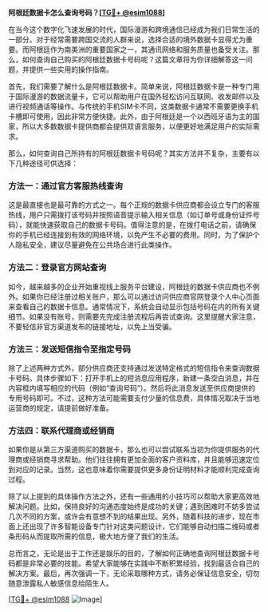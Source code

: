 **阿根廷数据卡怎么查询号码？[[TG💪+ @esim1088](https://t.me/s/esim1088)]**

在当今这个数字化飞速发展的时代，国际漫游和跨境通信已经成为我们日常生活的一部分。对于经常需要跨国交流的人群来说，选择合适的境外数据卡显得尤为重要。而阿根廷作为南美洲的重要国家之一，其通讯网络和服务质量也备受关注。那么，如何查询自己购买的阿根廷数据卡号码呢？这篇文章将为你详细解答这一问题，并提供一些实用的操作指南。

首先，我们需要了解什么是阿根廷数据卡。简单来说，阿根廷数据卡是一种专门用于国际漫游的数据流量卡，它可以帮助用户在国外轻松访问互联网、收发邮件以及进行视频通话等操作。与传统的手机SIM卡不同，这类数据卡通常不需要更换手机卡槽即可使用，因此非常方便快捷。此外，由于阿根廷是一个以西班牙语为主的国家，所以大多数数据卡提供商都会提供双语言服务，以便更好地满足用户的实际需求。

那么，如何查询自己所持有的阿根廷数据卡号码呢？其实方法并不复杂，主要有以下几种途径可供选择：

### 方法一：通过官方客服热线查询

这是最直接也是最可靠的方式之一。每个正规的数据卡供应商都会设立专门的客服热线，用户只需拨打该号码并按照语音提示输入相关信息（如订单号或身份证件号码），就能快速获取自己的数据卡号码。值得注意的是，在拨打电话之前，请确保你的手机已经连接到有效的网络环境，以免产生不必要的费用。同时，为了保护个人隐私安全，建议尽量避免在公共场合进行此类操作。

### 方法二：登录官方网站查询

如今，越来越多的企业开始重视线上服务平台建设，阿根廷的数据卡供应商也不例外。如果你已经注册过相关账户，那么可以通过访问供应商官网登录个人中心页面来查看自己的数据卡信息。通常情况下，系统会自动显示包括号码在内的所有关键细节。如果没有账号，则需要先完成注册流程后再尝试查询。这里提醒大家注意，不要轻信非官方渠道发布的链接地址，以免上当受骗。

### 方法三：发送短信指令至指定号码

除了上述两种方式外，部分供应商还支持通过发送特定格式的短信指令来查询数据卡号码。具体步骤如下：打开手机上的短消息应用程序，新建一条空白消息，并在内容框内填写相应的代码（例如“查询号码”）。然后将此消息发送至供应商提供的专用号码即可。不过，这种方法可能需要支付少量的信息费，具体情况取决于当地运营商的规定，请提前做好准备。

### 方法四：联系代理商或经销商

如果你是从第三方渠道购买的数据卡，那么也可以尝试联系当初为你提供服务的代理商或经销商寻求帮助。他们往往拥有更加全面的客户资料库，并且能够迅速定位到对应的记录。当然，这也意味着你需要提供更多身份证明材料才能顺利完成查询过程。

除了以上提到的具体操作方法之外，还有一些通用的小技巧可以帮助大家更高效地解决问题。比如，保持良好的沟通态度始终是成功的关键；遇到困难时不妨多尝试几次不同的方案，或许会有意想不到的结果出现。另外，随着科技的进步，现在市面上还出现了许多智能设备专门针对这类问题设计，它们能够自动扫描二维码或者条形码从而提取所需的信息，极大地方便了我们的生活。

总而言之，无论是出于工作还是娱乐的目的，了解如何正确地查询阿根廷数据卡号码都是非常必要的技能。希望大家能够在实践中不断积累经验，找到最适合自己的解决方案。最后，再次强调一下，无论采取哪种方式，请务必保证信息安全，切勿随意泄露私人敏感信息给陌生人。

[[TG💪+ @esim1088](https://t.me/s/esim1088) ![Image](https://i.postimg.cc/4NQfJmqS/Snipaste-2025-05-13-00-14-12.png)]